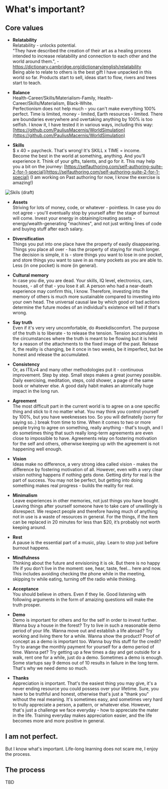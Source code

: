# What's important?

## Core values

- **Relatability**  
Relatability - unlocks potential.  
"They have described the creation of their art as a healing process intended to increase relatability and connection to each other and the world around them.", - https://dictionary.cambridge.org/dictionary/english/relatability  
Being able to relate to others is the best gift I have unpacked in this world so far. Products start to sell, ideas start to flow, rivers and trees start to teach.

- **Balance**  
Health-Career/Skills/Materialism-Family, Health-Career/Skills/Materialism, Black-White.  
Perfectionism does not help much - you can't make everything 100% perfect. Time is limited, money - limited, Earth resources - limited. There are boundaries everywhere and overtaking anything by 100% is too selfish. I know it, I have tested it in various ways, including this way: [https://github.com/PauliusMacernis/WorldSimulation](https://github.com/PauliusMacernis/WorldSimulation)  

- **Skills**  
$ x 40 = paycheck. That's wrong! It's SKILL x TIME = income.  
Become the best in the world at something, anything. And you'll experience it. Think of your gifts, talents, and go for it. This may help you a bit on the journey: [https://selfauthoring.com/self-authoring-suite-2-for-1-special](https://selfauthoring.com/self-authoring-suite-2-for-1-special) (I am working on Past authoring for now, I know the exercise is amazing!)

![Skils (draft)](https://raw.githubusercontent.com/PauliusMacernis/pauliusmacernis.github.io/main/dunning-kruger--effect.png "Skills (draft)")

- **Assets**  
Striving for lots of money, code, or whatever - pointless. In case you do not agree - you'll eventually stop by yourself after the stage of burnout will come. Invest your energy in obtaining/creating assets - energy/wealth-generating "machines", and not just writing lines of code and buying stuff after each salary.  

- **Diversification**  
Things you put into one place have the property of easily disappearing. Things you place all over - has the property of staying for much longer. The decision is simple, it is - store things you want to lose in one pocket, and store things you want to save in as many pockets as you are able to. Less (in one pocket) is more (in general).  

- **Cultural memory**  
In case you die, you are dead. Your skills, IQ level, electronics, cars, houses, - all of that - you lose it all. A person who had a near-death experience may confirm this, I know. Therefore, investing into the memory of others is much more sustainable compared to investing into your own head. The universal causal law by which good or bad actions determine the future modes of an individual's existence will tell if that's wrong.  

- **Say truth**  
Even if it's very very uncomfortable, do #seekdiscomfort. The purpose of the truth is to liberate - to release the tension. Tension accumulates in the circumstances where the truth is meant to be flowing but it is held for a reason of the attachments to the fixed image of the past. Release it, the reality is changing, be it once in two weeks, be it imperfect, but be honest and release the accumulated.  

- **Consistency**  
Or, as ITILv4 and many other methodologies put it - continuous improvement. Step by step. Small steps makes a great journey possible. Daily exercising, meditation, steps, cold shower, a page of the same book or whatever else. A good daily habit makes an atomically huge impact in the long run. 

- **Agreement**  
The most difficult part in the current world is to agree on a one specific thing and stick to it no matter what. You may think you control yourself by 100%, but you have weeknesses too. So you will definatelly (sorry for saying so..) break from time to time. When it comes to two or more people trying to agree on something, really anything - that's tough, and I do sometimes thing that such really long-term agreements are even close to impossible to have. Agreements relay on fostering motivation for the self and others, otherwise keeping up with the agreement is not happening well enough.

- **Vision**  
Ideas make no difference, a very strong idea called vision - makes the difference by fostering motivation of all. However, even with a very clear vision nothing happens if nothing gets done. Getting dirty for real is the part of success. You may not be perfect, but getting into doing something makes real progress - builds the reality for real.  

- **Minimalism**  
Leave experiences in other memories, not just things you have bought. Leaving things after yourself someone have to take care of unwillingly is disrespect. We respect people and therefore having much of anything not in use is a waste of resources in general. For the things, if the item can be replaced in 20 minutes for less than $20, it’s probably not worth keeping around.  

- **Rest**  
A pause is the essential part of a music, play. Learn to stop just before burnout happens.  

- **Mindfulness**  
Thinking about the future and envisioning it is ok. But there is no happy life if you don't live in the moment: see, hear, taste, feel... here and now. This includes avoiding checking the phone while in the meeting, skipping tv while eating, turning off the radio while thinking.  

- **Acceptance**  
You should believe in others. Even if they lie. Good listening with following arguments in the form of amaizing questions will make the truth prosper.  

- **Demo**  
Demo is important for others and for the self in order to invest further. Wanna buy a house in the forest? Try to live in such a reasonable demo period of your life. Wanna move out and establish a life abroad? Try working and living there for a while. Wanna show the product? Proof of concept as a demo is important too. Wanna buy this stuff for the credit? Try to arange the monthly payment for yourself for a demo period of time. Wanna pet? Try getting up a few times a day and get outside for a walk, rent one for a while, just do a demo. Sometimes a demo is enough. Some startups say 9 demos out of 10 results in failure in the long term. That's why we need demo so much.  

- **Thanks**  
Appreciation is important. That's the easiest thing you may give, it's a never ending resource you could possess over your lifetime. Sure, you have to be truthful and honest, otherwise that's just a "thank you" without the real meaning. It's sometimes easy, and sometimes very hard to trully appreciate a person, a pattern, or whatever else. However, that's just a challenge we face everyday - how to appreciate the mater in the life. Training everyday makes appreciation easier, and the life becomes more and more positive in general.   



## I am not perfect. 

But I know what's important. Life-long learning does not scare me, I enjoy the process.  

## The process



TBD
